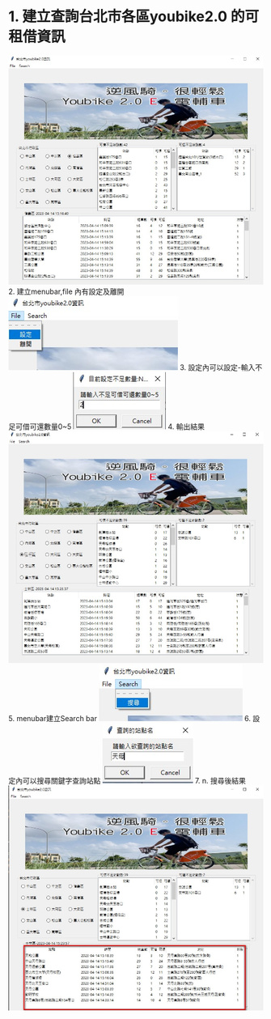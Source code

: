 # 1. 建立查詢台北市各區youbike2.0 的可租借資訊
![image](images/youbike_main.jpg)
  2. 建立menubar,file 內有設定及離開
![image](images/youbike_file_1.jpg)
  3. 設定內可以設定-輸入不足可借可還數量0~5
![image](images/youbike_file_2.jpg)
  4. 輸出結果
![image](images/youbike_file_3.jpg)
  5. menubar建立Search bar
![image](images/youbike_search_1.jpg)
  6. 設定內可以搜尋關鍵字查詢站點
![image](images/youbike_search_2.jpg)
  7. n. 搜尋後結果
![image](images/youbike_search_3.jpg)